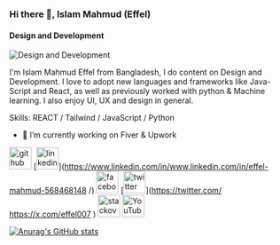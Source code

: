 ### Hi there 👋, Islam Mahmud (Effel)
#### Design and Development
![Design and Development](https://pbs.twimg.com/profile_banners/2217731777/1722002629/1080x360)

I'm Islam Mahmud Effel from Bangladesh, I do content on Design and Development. I love to adopt new languages and frameworks like Java-Script and React, as well as previously worked with python & Machine learning. I also enjoy UI, UX and design in general.

Skills:  REACT / Tailwind / JavaScript / Python 

- 🔭 I’m currently working on Fiver & Upwork 


[<img src='https://cdn.jsdelivr.net/npm/simple-icons@3.0.1/icons/github.svg' alt='github' height='40'>](https://github.com/EffelMahmud)  [<img src='https://cdn.jsdelivr.net/npm/simple-icons@3.0.1/icons/linkedin.svg' alt='linkedin' height='40'>](https://www.linkedin.com/in/www.linkedin.com/in/effel-mahmud-568468148 /)  [<img src='https://cdn.jsdelivr.net/npm/simple-icons@3.0.1/icons/facebook.svg' alt='facebook' height='40'>](https://www.facebook.com/https://www.facebook.com/profile.php?id=100082148285975&mibextid=ZbWKwL)  [<img src='https://cdn.jsdelivr.net/npm/simple-icons@3.0.1/icons/twitter.svg' alt='twitter' height='40'>](https://twitter.com/ https://x.com/effel007 )  [<img src='https://cdn.jsdelivr.net/npm/simple-icons@3.0.1/icons/stackoverflow.svg' alt='stackoverflow' height='40'>](https://stackoverflow.com/users/https://stackoverflow.com/users/20083538/md-islam-mahmud)  [<img src='https://cdn.jsdelivr.net/npm/simple-icons@3.0.1/icons/youtube.svg' alt='YouTube' height='40'>](https://www.youtube.com/channel/www.youtube.com/@md.islammahmud6019)  








[![Anurag's GitHub stats](https://github-readme-stats.vercel.app/api?username=EffelMahmud)](https://github.com/anuraghazra/github-readme-stats)
